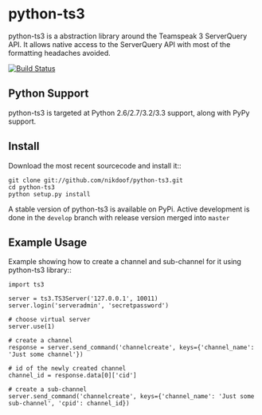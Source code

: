 python-ts3
==========

python-ts3 is a abstraction library around the Teamspeak 3 ServerQuery API. It
allows native access to the ServerQuery API with most of the formatting
headaches avoided.

[![Build Status](https://travis-ci.org/nikdoof/python-ts3.svg?branch=develop)](https://travis-ci.org/nikdoof/python-ts3)

Python Support
--------------

python-ts3 is targeted at Python 2.6/2.7/3.2/3.3 support, along with PyPy support.

Install
-------

Download the most recent sourcecode and install it::

    git clone git://github.com/nikdoof/python-ts3.git
    cd python-ts3
    python setup.py install

A stable version of python-ts3 is available on PyPi. Active development is done in the `develop` branch with release version merged into `master`


Example Usage
-------------

Example showing how to create a channel and sub-channel for it using python-ts3 library::

    import ts3

    server = ts3.TS3Server('127.0.0.1', 10011)
    server.login('serveradmin', 'secretpassword')

    # choose virtual server
    server.use(1)

    # create a channel
    response = server.send_command('channelcreate', keys={'channel_name': 'Just some channel'})

    # id of the newly created channel
    channel_id = response.data[0]['cid']

    # create a sub-channel
    server.send_command('channelcreate', keys={'channel_name': 'Just some sub-channel', 'cpid': channel_id})

